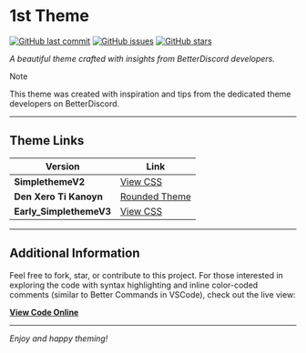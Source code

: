 # 1st Theme

[![GitHub last commit](https://img.shields.io/github/last-commit/thomasthanos/1st-theme?style=flat-square)](https://github.com/thomasthanos/1st-theme/commits/main)
[![GitHub issues](https://img.shields.io/github/issues/thomasthanos/1st-theme?style=flat-square)](https://github.com/thomasthanos/1st-theme/issues)
[![GitHub stars](https://img.shields.io/github/stars/thomasthanos/1st-theme?style=flat-square)](https://github.com/thomasthanos/1st-theme/stargazers)

_A beautiful theme crafted with insights from BetterDiscord developers._

> [!NOTE]  
> This theme was created with inspiration and tips from the dedicated theme developers on BetterDiscord.

---

## Theme Links

<div align="center">

| **Version**              | **Link**                                                                                       |
|--------------------------|------------------------------------------------------------------------------------------------|
| **SimplethemeV2**        | [View CSS](https://thomasthanos.github.io/1st-theme/SimplethemeV2.theme.css)                     |
| **Den Xero Ti Kanoyn**   | [Rounded Theme](https://nikospepponis.github.io/links/den-xero-ti-kanoyn.theme.css)               |
| **Early_SimplethemeV3**  | [View CSS](https://thomasthanos.github.io/1st-theme/Early_SimplethemeV3.theme.css)               |

</div>

---

## Additional Information

Feel free to fork, star, or contribute to this project. For those interested in exploring the code with syntax highlighting and inline color-coded comments (similar to Better Commands in VSCode), check out the live view:

**[View Code Online](https://thomasthanos.github.io/1st-theme/index.html#section-css1)**

---

_Enjoy and happy theming!_
